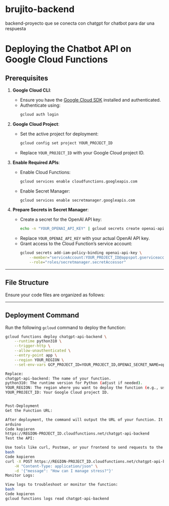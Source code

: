 # brujito-backend
backend-proyecto que se conecta con chatgpt for chatbot para dar una respuesta

# Deploying the Chatbot API on Google Cloud Functions

## Prerequisites

1. **Google Cloud CLI**:
   - Ensure you have the [Google Cloud SDK](https://cloud.google.com/sdk/docs/install) installed and authenticated.
   - Authenticate using:
     ```bash
     gcloud auth login
     ```

2. **Google Cloud Project**:
   - Set the active project for deployment:
     ```bash
     gcloud config set project YOUR_PROJECT_ID
     ```
   - Replace `YOUR_PROJECT_ID` with your Google Cloud project ID.

3. **Enable Required APIs**:
   - Enable Cloud Functions:
     ```bash
     gcloud services enable cloudfunctions.googleapis.com
     ```
   - Enable Secret Manager:
     ```bash
     gcloud services enable secretmanager.googleapis.com
     ```

4. **Prepare Secrets in Secret Manager**:
   - Create a secret for the OpenAI API key:
     ```bash
     echo -n "YOUR_OPENAI_API_KEY" | gcloud secrets create openai-api-key --data-file=-
     ```
   - Replace `YOUR_OPENAI_API_KEY` with your actual OpenAI API key.
   - Grant access to the Cloud Function’s service account:
     ```bash
     gcloud secrets add-iam-policy-binding openai-api-key \
         --member="serviceAccount:YOUR_PROJECT_ID@appspot.gserviceaccount.com" \
         --role="roles/secretmanager.secretAccessor"
     ```

---

## File Structure

Ensure your code files are organized as follows:


---

## Deployment Command

Run the following `gcloud` command to deploy the function:

```bash
gcloud functions deploy chatgpt-api-backend \
    --runtime python310 \
    --trigger-http \
    --allow-unauthenticated \
    --entry-point app \
    --region YOUR_REGION \
    --set-env-vars GCP_PROJECT_ID=YOUR_PROJECT_ID,OPENAI_SECRET_NAME=openai-api-key

Replace:
chatgpt-api-backend: The name of your function.
python310: The runtime version for Python (adjust if needed).
YOUR_REGION: The region where you want to deploy the function (e.g., us-central1).
YOUR_PROJECT_ID: Your Google Cloud project ID.


Post-Deployment
Get the Function URL:

After deployment, the command will output the URL of your function. It will look something like:
arduino
Code kopieren
https://REGION-PROJECT_ID.cloudfunctions.net/chatgpt-api-backend
Test the API:

Use tools like curl, Postman, or your frontend to send requests to the function URL. For example:
bash
Code kopieren
curl -X POST https://REGION-PROJECT_ID.cloudfunctions.net/chatgpt-api-backend \
    -H "Content-Type: application/json" \
    -d '{"message": "How can I manage stress?"}'
Monitor Logs:

View logs to troubleshoot or monitor the function:
bash
Code kopieren
gcloud functions logs read chatgpt-api-backend
